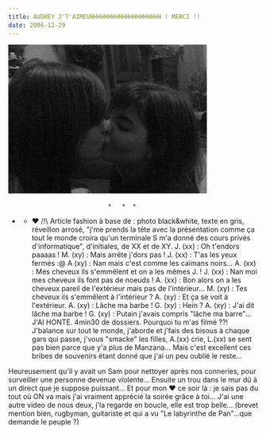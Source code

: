 ```yaml
---
title: AUDREY J'T'AIMEUHHHHHHHHHHHHHHHHHHHH ! MERCI !!
date: 2006-12-29
---
```


![une image](./img/670935515_small.jpg)


                                *   *  *
* * ❤️
/!\  Article fashion à base de : photo black&white, texte en gris, réveillon arrosé, "j'me prends la tête avec la présentation comme ça tout le monde croira qu'un terminale S m'a donné des cours privés d'informatique", d'initiales, de XX et de XY.
J. (xx) : Oh t'endors paaaas !
M. (xy) : Mais arrête j'dors pas !
J. (xx) : T'as les yeux fermés :@
A (xy) : Nan mais c'est comme les caïmans noirs...
A. (xx) : Mes cheveux ils s'emmêlent et on a les mêmes J. !
J. (xx) : Nan moi mes cheveux ils font pas de noeuds !
A. (xx) : Bon alors on a les cheveux pareil de l'extérieur
 mais pas de l'intérieur...
M. (xy) : Tes cheveux ils s'emmêlent à l'intérieur ?
A. (xy) : Et ça se voit à l'extérieur.
A. (xy) : Lâche ma barbe !
G. (xy) : Hein ?
A. (xy) : J'ai dit lâche ma barbe !
G. (xy) : Putain j'avais compris 
"lâche ma barre"...
J'AI HONTE. 4min30 de dossiers. Pourquoi tu m'as filmé ??! J'balance sur tout le monde, j'aborde et j'fais des bisous à chaque gars qui passe, j'vous "smacke" les filles, A.(xx) crie, L.(xx) se sent pas bien parce que y'a plus de Manzana... Mais c'est excellent ces bribes de souvenirs étant donné que j'ai un peu oublié le reste...

Heureusement qu'il y avait un Sam pour nettoyer après nos conneries, pour surveiller une personne devenue violente... Ensuite un trou dans le mur dû à un direct que je suppose puissant... 
Et pour mon ❤️ ce soir là : 
je sais pas du tout où ON va mais j'ai 
vraiment apprécié la soirée grâce à toi...
 J'ai une autre video de nous deux, j'la 
regarde en boucle, elle est trop belle...
(brevet mention bien, rugbyman, guitariste
 et qui a vu "Le labyrinthe de Pan"...que 
demande le peuple ?)
            
